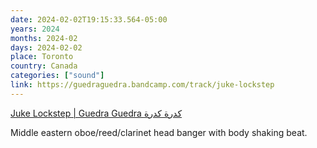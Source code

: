 ```yaml
---
date: 2024-02-02T19:15:33.564-05:00
years: 2024
months: 2024-02
days: 2024-02-02
place: Toronto
country: Canada
categories: ["sound"]
link: https://guedraguedra.bandcamp.com/track/juke-lockstep
---
```

[Juke Lockstep | Guedra Guedra كدرة كدرة](https://guedraguedra.bandcamp.com/track/juke-lockstep)

Middle eastern oboe/reed/clarinet head banger with body shaking beat.
